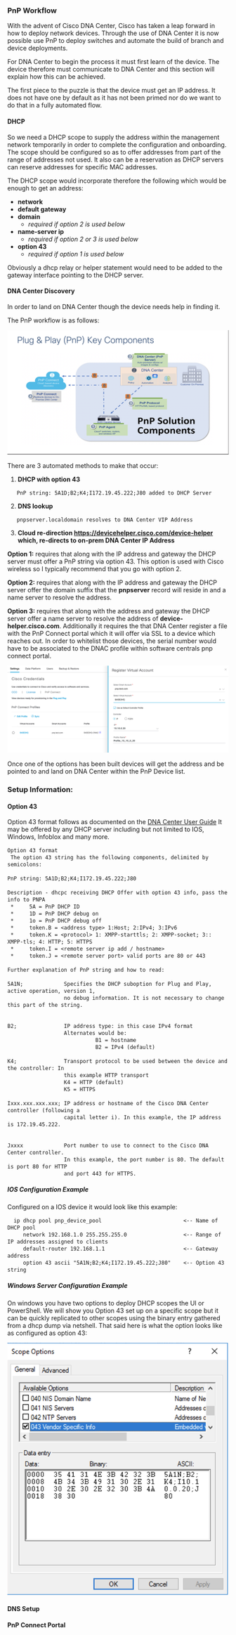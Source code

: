 ### PnP Workflow
With the advent of Cisco DNA Center, Cisco has taken a leap forward in how to deploy network devices. Through the use of DNA Center it is now possible use PnP to deploy switches and automate the build of branch and device deployments.

For DNA Center to begin the process it must first learn of the device. The device therefore must communicate to DNA Center and this section will explain how this can be achieved.

The first piece to the puzzle is that the device must get an IP address. It does not have one by default as it has not been primed nor do we want to do that in a fully automated flow.

#### DHCP
So we need a DHCP scope to supply the address within the management network temporarily in order to complete the configuration and onboarding. The scope should be configured so as to offer addresses from part of the range of addresses not used. It also can be a reservation as DHCP servers can reserve addresses for specific MAC addresses. 

The DHCP scope would incorporate therefore the following which would be enough to get an address:
* **network**
* **default gateway**
* **domain**                
  - *required if option 2 is used below*
* **name-server ip**        
  - *required if option 2 or 3 is used below*
* **option 43**             
  - *required if option 1 is used below*

Obviously a dhcp relay or helper statement would need to be added to the gateway interface pointing to the DHCP server.

#### DNA Center Discovery
In order to land on DNA Center though the device needs help in finding it. 

The PnP workflow is as follows:

![json](images/pnp-workflows.png?raw=true "Import JSON")

There are 3 automated methods to make that occur:

1. **DHCP with option 43**
```
   PnP string: 5A1D;B2;K4;I172.19.45.222;J80 added to DHCP Server
``` 
2. **DNS lookup**
``` 
   pnpserver.localdomain resolves to DNA Center VIP Address
```
3. **Cloud re-direction https://devicehelper.cisco.com/device-helper**
   **which, re-directs to on-prem DNA Center IP Address**

**Option 1:** requires that along with the IP address and gateway the DHCP server must offer a PnP string via option 43. This option is used with Cisco wireless so I typically recommend that you go with option 2. 

**Option 2:** requires that along with the IP address and gateway the DHCP server offer the domain suffix that the **pnpserver** record will reside in and a name server to resolve the address.

**Option 3:** requires that along with the address and gateway the DHCP server offer a name server to resolve the address of **device-helper.cisco.com**. Additionally it requires the that DNA Center register a file with the PnP Connect portal which it will offer via SSL to a device which reaches out. In order to whitelist those devices, the serial number would have to be associated to the DNAC profile within software centrals pnp connect portal.

![json](images/PnPConnect.png?raw=true "Import JSON")

Once one of the options has been built devices will get the address and be pointed to and land on DNA Center within the PnP Device list.

### Setup Information:

#### Option 43 
Option 43 format follows as documented on the [DNA Center User Guide](https://www.cisco.com/c/en/us/td/docs/cloud-systems-management/network-automation-and-management/dna-center/1-2-8/user_guide/b_dnac_ug_1_2_8/b_dnac_ug_1_2_8_chapter_01100.html#id_90877) It may be offered by any DHCP server including but not limited to IOS, Windows, Infoblox and many more.

```
Option 43 format 
 The option 43 string has the following components, delimited by semicolons:
 
PnP string: 5A1D;B2;K4;I172.19.45.222;J80 
 
Description - dhcpc receiving DHCP Offer with option 43 info, pass the info to PNPA 
 *     5A = PnP DHCP ID
 *     1D = PnP DHCP debug on
 *     1o = PnP DHCP debug off
 *     token.B = <address type> 1:Host; 2:IPv4; 3:IPv6
 *     token.K = <protocol> 1: XMPP-starttls; 2: XMPP-socket; 3:: XMPP-tls; 4: HTTP; 5: HTTPS
 *     token.I = <remote server ip add / hostname>
 *     token.J = <remote server port> valid ports are 80 or 443
 
Further explanation of PnP string and how to read:

5A1N;             Specifies the DHCP suboption for Plug and Play, active operation, version 1, 
                  no debug information. It is not necessary to change this part of the string.
                  

B2;               IP address type: in this case IPv4 format
                  Alternates would be: 
                            B1 = hostname
                            B2 = IPv4 (default)

K4;               Transport protocol to be used between the device and the controller: In 
                  this example HTTP transport
                  K4 = HTTP (default)
                  K5 = HTTPS

Ixxx.xxx.xxx.xxx; IP address or hostname of the Cisco DNA Center controller (following a 
                  capital letter i). In this example, the IP address is 172.19.45.222.
                  

Jxxxx             Port number to use to connect to the Cisco DNA Center controller. 
                  In this example, the port number is 80. The default is port 80 for HTTP 
                  and port 443 for HTTPS.
```

##### IOS Configuration Example
Configured on a IOS device it would look like this example:

```
  ip dhcp pool pnp_device_pool                          <-- Name of DHCP pool
     network 192.168.1.0 255.255.255.0                  <-- Range of IP addresses assigned to clients
     default-router 192.168.1.1                         <-- Gateway address
     option 43 ascii "5A1N;B2;K4;I172.19.45.222;J80"    <-- Option 43 string
```
##### Windows Server Configuration Example
On windows you have two options to deploy DHCP scopes the UI or PowerShell. We will show you Option 43 set up on a specific scope but it can be quickly replicated to other scopes using the binary entry gathered from a dhcp dump via netshell. That said here is what the option looks like as configured as option 43:

![json](images/WindowsDHCP.png?raw=true "Import JSON")

#### DNS Setup

#### PnP Connect Portal



